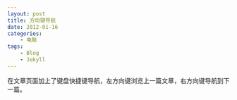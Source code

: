 ```yaml
--- 
layout: post
title: 方向键导航
date: 2012-01-16
categories:
    - 电脑
tags:
    - Blog
    - Jekyll
---
```

在文章页面加上了键盘快捷键导航，左方向键浏览上一篇文章，右方向键导航到下一篇。

<script src="https://gist.github.com/1619708.js"> </script>
